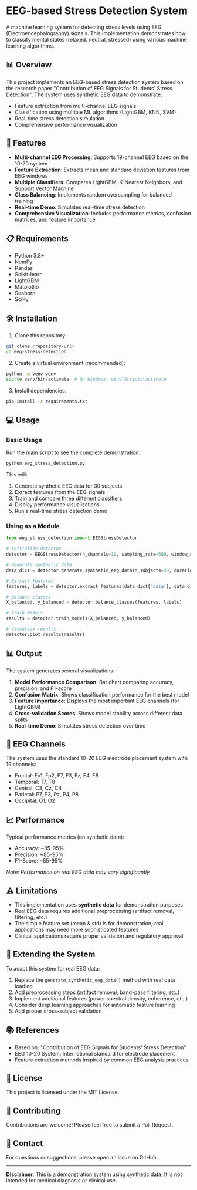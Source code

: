 # EEG-based Stress Detection System

A machine learning system for detecting stress levels using EEG (Electroencephalography) signals. This implementation demonstrates how to classify mental states (relaxed, neutral, stressed) using various machine learning algorithms.

## 📊 Overview

This project implements an EEG-based stress detection system based on the research paper "Contribution of EEG Signals for Students' Stress Detection". The system uses synthetic EEG data to demonstrate:

- Feature extraction from multi-channel EEG signals
- Classification using multiple ML algorithms (LightGBM, KNN, SVM)
- Real-time stress detection simulation
- Comprehensive performance visualization

## 🚀 Features

- **Multi-channel EEG Processing**: Supports 19-channel EEG based on the 10-20 system
- **Feature Extraction**: Extracts mean and standard deviation features from EEG windows
- **Multiple Classifiers**: Compares LightGBM, K-Nearest Neighbors, and Support Vector Machine
- **Class Balancing**: Implements random oversampling for balanced training
- **Real-time Demo**: Simulates real-time stress detection
- **Comprehensive Visualization**: Includes performance metrics, confusion matrices, and feature importance

## 📋 Requirements

- Python 3.8+
- NumPy
- Pandas
- Scikit-learn
- LightGBM
- Matplotlib
- Seaborn
- SciPy

## 🛠️ Installation

1. Clone this repository:
```bash
git clone <repository-url>
cd eeg-stress-detection
```

2. Create a virtual environment (recommended):
```bash
python -m venv venv
source venv/bin/activate  # On Windows: venv\Scripts\activate
```

3. Install dependencies:
```bash
pip install -r requirements.txt
```

## 💻 Usage

### Basic Usage

Run the main script to see the complete demonstration:

```bash
python eeg_stress_detection.py
```

This will:
1. Generate synthetic EEG data for 30 subjects
2. Extract features from the EEG signals
3. Train and compare three different classifiers
4. Display performance visualizations
5. Run a real-time stress detection demo

### Using as a Module

```python
from eeg_stress_detection import EEGStressDetector

# Initialize detector
detector = EEGStressDetector(n_channels=19, sampling_rate=500, window_size=1)

# Generate synthetic data
data_dict = detector.generate_synthetic_eeg_data(n_subjects=30, duration_minutes=22)

# Extract features
features, labels = detector.extract_features(data_dict['data'], data_dict['labels'])

# Balance classes
X_balanced, y_balanced = detector.balance_classes(features, labels)

# Train models
results = detector.train_models(X_balanced, y_balanced)

# Visualize results
detector.plot_results(results)
```

## 📊 Output

The system generates several visualizations:

1. **Model Performance Comparison**: Bar chart comparing accuracy, precision, and F1-score
2. **Confusion Matrix**: Shows classification performance for the best model
3. **Feature Importance**: Displays the most important EEG channels (for LightGBM)
4. **Cross-validation Scores**: Shows model stability across different data splits
5. **Real-time Demo**: Simulates stress detection over time

## 🧠 EEG Channels

The system uses the standard 10-20 EEG electrode placement system with 19 channels:
- Frontal: Fp1, Fp2, F7, F3, Fz, F4, F8
- Temporal: T7, T8
- Central: C3, Cz, C4
- Parietal: P7, P3, Pz, P4, P8
- Occipital: O1, O2

## 📈 Performance

Typical performance metrics (on synthetic data):
- Accuracy: ~85-95%
- Precision: ~85-95%
- F1-Score: ~85-95%

*Note: Performance on real EEG data may vary significantly*

## ⚠️ Limitations

- This implementation uses **synthetic data** for demonstration purposes
- Real EEG data requires additional preprocessing (artifact removal, filtering, etc.)
- The simple feature set (mean & std) is for demonstration; real applications may need more sophisticated features
- Clinical applications require proper validation and regulatory approval

## 🔬 Extending the System

To adapt this system for real EEG data:

1. Replace the `generate_synthetic_eeg_data()` method with real data loading
2. Add preprocessing steps (artifact removal, band-pass filtering, etc.)
3. Implement additional features (power spectral density, coherence, etc.)
4. Consider deep learning approaches for automatic feature learning
5. Add proper cross-subject validation

## 📚 References

- Based on: "Contribution of EEG Signals for Students' Stress Detection"
- EEG 10-20 System: International standard for electrode placement
- Feature extraction methods inspired by common EEG analysis practices

## 📄 License

This project is licensed under the MIT License.

## 🤝 Contributing

Contributions are welcome! Please feel free to submit a Pull Request.

## 📧 Contact

For questions or suggestions, please open an issue on GitHub.

---

**Disclaimer**: This is a demonstration system using synthetic data. It is not intended for medical diagnosis or clinical use.